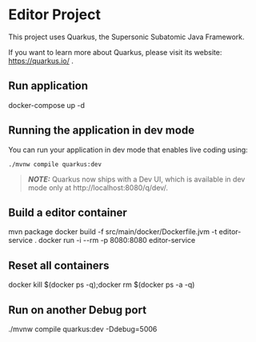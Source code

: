 # Editor Project

This project uses Quarkus, the Supersonic Subatomic Java Framework.

If you want to learn more about Quarkus, please visit its website: https://quarkus.io/ .

## Run application

docker-compose up -d

## Running the application in dev mode

You can run your application in dev mode that enables live coding using:
```shell script
./mvnw compile quarkus:dev
```

> **_NOTE:_**  Quarkus now ships with a Dev UI, which is available in dev mode only at http://localhost:8080/q/dev/.

## Build a editor container

mvn package
docker build -f src/main/docker/Dockerfile.jvm -t editor-service .
docker run -i --rm -p 8080:8080 editor-service
## Reset all containers

docker kill $(docker ps -q);docker rm $(docker ps -a -q)

## Run on another Debug port

./mvnw compile quarkus:dev -Ddebug=5006
